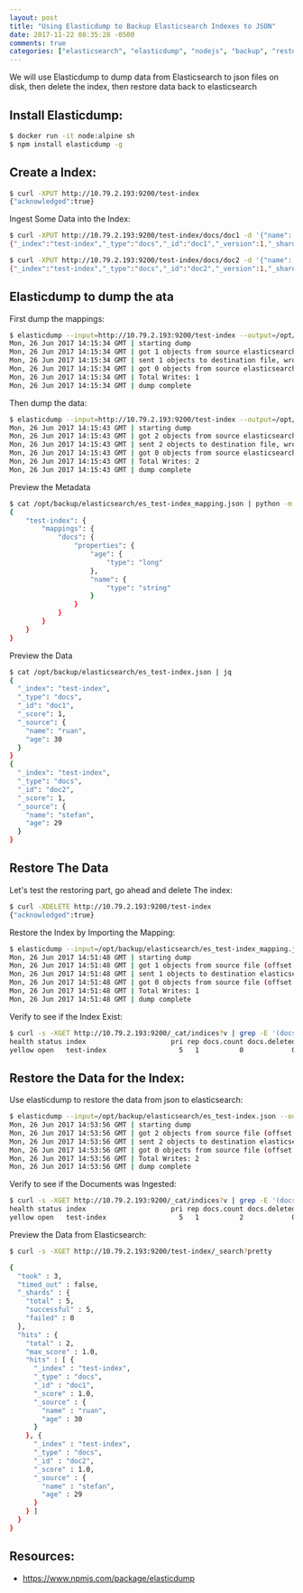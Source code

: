 ```yaml
---
layout: post
title: "Using Elasticdump to Backup Elasticsearch Indexes to JSON"
date: 2017-11-22 08:35:28 -0500
comments: true
categories: ["elasticsearch", "elasticdump", "nodejs", "backup", "restore", "json"] 
---
```


We will use Elasticdump to dump data from Elasticsearch to json files on disk, then delete the index, then restore data back to elasticsearch

<script id="mNCC" language="javascript">
    medianet_width = "728";
    medianet_height = "90";
    medianet_crid = "218284798";
    medianet_versionId = "3111299"; 
  </script>
<script src="//contextual.media.net/nmedianet.js?cid=8CUD78FSV"></script>

## Install Elasticdump:

```bash
$ docker run -it node:alpine sh
$ npm install elasticdump -g
```

## Create a Index:

```bash
$ curl -XPUT http://10.79.2.193:9200/test-index
{"acknowledged":true}
```

Ingest Some Data into the Index:

```bash
$ curl -XPUT http://10.79.2.193:9200/test-index/docs/doc1 -d '{"name": "ruan", "age": 30}'
{"_index":"test-index","_type":"docs","_id":"doc1","_version":1,"_shards":{"total":2,"successful":1,"failed":0},"created":true}

$ curl -XPUT http://10.79.2.193:9200/test-index/docs/doc2 -d '{"name": "stefan", "age": 29}'
{"_index":"test-index","_type":"docs","_id":"doc2","_version":1,"_shards":{"total":2,"successful":1,"failed":0},"created":true}
```

## Elasticdump to dump the ata

First dump the mappings:

```bash
$ elasticdump --input=http://10.79.2.193:9200/test-index --output=/opt/backup/elasticsearch/es_test-index_mapping.json --type=mapping
Mon, 26 Jun 2017 14:15:34 GMT | starting dump
Mon, 26 Jun 2017 14:15:34 GMT | got 1 objects from source elasticsearch (offset: 0)
Mon, 26 Jun 2017 14:15:34 GMT | sent 1 objects to destination file, wrote 1
Mon, 26 Jun 2017 14:15:34 GMT | got 0 objects from source elasticsearch (offset: 1)
Mon, 26 Jun 2017 14:15:34 GMT | Total Writes: 1
Mon, 26 Jun 2017 14:15:34 GMT | dump complete
```

Then dump the data:

```bash
$ elasticdump --input=http://10.79.2.193:9200/test-index --output=/opt/backup/elasticsearch/es_test-index.json --type=data
Mon, 26 Jun 2017 14:15:43 GMT | starting dump
Mon, 26 Jun 2017 14:15:43 GMT | got 2 objects from source elasticsearch (offset: 0)
Mon, 26 Jun 2017 14:15:43 GMT | sent 2 objects to destination file, wrote 2
Mon, 26 Jun 2017 14:15:43 GMT | got 0 objects from source elasticsearch (offset: 2)
Mon, 26 Jun 2017 14:15:43 GMT | Total Writes: 2
Mon, 26 Jun 2017 14:15:43 GMT | dump complete
```

Preview the Metadata

```bash
$ cat /opt/backup/elasticsearch/es_test-index_mapping.json | python -m json.tool
{
    "test-index": {
        "mappings": {
            "docs": {
                "properties": {
                    "age": {
                        "type": "long"
                    },
                    "name": {
                        "type": "string"
                    }
                }
            }
        }
    }
}
```

Preview the Data

```bash
$ cat /opt/backup/elasticsearch/es_test-index.json | jq
{
  "_index": "test-index",
  "_type": "docs",
  "_id": "doc1",
  "_score": 1,
  "_source": {
    "name": "ruan",
    "age": 30
  }
}
{
  "_index": "test-index",
  "_type": "docs",
  "_id": "doc2",
  "_score": 1,
  "_source": {
    "name": "stefan",
    "age": 29
  }
}
```

## Restore The Data

Let's test the restoring part, go ahead and delete The index:

```bash
$ curl -XDELETE http://10.79.2.193:9200/test-index
{"acknowledged":true}
```

Restore the Index by Importing the Mapping:

```bash
$ elasticdump --input=/opt/backup/elasticsearch/es_test-index_mapping.json --output=http://10.79.2.193:9200/test-index --type=mapping
Mon, 26 Jun 2017 14:51:48 GMT | starting dump
Mon, 26 Jun 2017 14:51:48 GMT | got 1 objects from source file (offset: 0)
Mon, 26 Jun 2017 14:51:48 GMT | sent 1 objects to destination elasticsearch, wrote 1
Mon, 26 Jun 2017 14:51:48 GMT | got 0 objects from source file (offset: 1)
Mon, 26 Jun 2017 14:51:48 GMT | Total Writes: 1
Mon, 26 Jun 2017 14:51:48 GMT | dump complete
```

Verify to see if the Index Exist:

```bash
$ curl -s -XGET http://10.79.2.193:9200/_cat/indices?v | grep -E '(docs.count|test)'
health status index                     pri rep docs.count docs.deleted store.size pri.store.size
yellow open   test-index                  5   1          0            0       650b           650b
```

## Restore the Data for the Index:

Use elasticdump to restore the data from json to elasticsearch:

```bash
$ elasticdump --input=/opt/backup/elasticsearch/es_test-index.json --output=http://10.79.2.193:9200/test-index --type=data
Mon, 26 Jun 2017 14:53:56 GMT | starting dump
Mon, 26 Jun 2017 14:53:56 GMT | got 2 objects from source file (offset: 0)
Mon, 26 Jun 2017 14:53:56 GMT | sent 2 objects to destination elasticsearch, wrote 2
Mon, 26 Jun 2017 14:53:56 GMT | got 0 objects from source file (offset: 2)
Mon, 26 Jun 2017 14:53:56 GMT | Total Writes: 2
Mon, 26 Jun 2017 14:53:56 GMT | dump complete
```

Verify to see if the Documents was Ingested:

```bash
$ curl -s -XGET http://10.79.2.193:9200/_cat/indices?v | grep -E '(docs.count|test)'
health status index                     pri rep docs.count docs.deleted store.size pri.store.size
yellow open   test-index                  5   1          2            0       650b           650b
```

Preview the Data from Elasticsearch:

```bash
$ curl -s -XGET http://10.79.2.193:9200/test-index/_search?pretty

{
  "took" : 3,
  "timed_out" : false,
  "_shards" : {
    "total" : 5,
    "successful" : 5,
    "failed" : 0
  },
  "hits" : {
    "total" : 2,
    "max_score" : 1.0,
    "hits" : [ {
      "_index" : "test-index",
      "_type" : "docs",
      "_id" : "doc1",
      "_score" : 1.0,
      "_source" : {
        "name" : "ruan",
        "age" : 30
      }
    }, {
      "_index" : "test-index",
      "_type" : "docs",
      "_id" : "doc2",
      "_score" : 1.0,
      "_source" : {
        "name" : "stefan",
        "age" : 29
      }
    } ]
  }
}
```

## Resources:

- https://www.npmjs.com/package/elasticdump

<script type="text/javascript">
  ( function() {
    if (window.CHITIKA === undefined) { window.CHITIKA = { 'units' : [] }; };
    var unit = {"calltype":"async[2]","publisher":"rbekker87","width":728,"height":90,"sid":"Chitika Default"};
    var placement_id = window.CHITIKA.units.length;
    window.CHITIKA.units.push(unit);
    document.write('<div id="chitikaAdBlock-' + placement_id + '"></div>');
}());
</script>
<script type="text/javascript" src="//cdn.chitika.net/getads.js" async></script>
